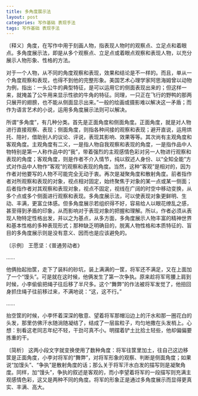 ```yaml
---
title: 多角度展示法
layout: post
categories: 写作基础 表现手法
tags: 写作基础 表现手法
---
```


〔释义〕角度，在写作中用于刻画人物，指表现人物时的观察点、立足点和着眼点。多角度展示法，即是从多个观察点、立足点或着眼点观察和表现人物，以充分展示人物形象、性格的方法。

对于一个人物，从不同的角度观察和表现，效果和结论是不一样的。而且，单从一个角度观察和表现，也得不到他的完整形象。美国艺术心理学家阿思海姆曾以动物为例，指出：一头公牛的典型特征，是可以运用它的侧面表现出来的；但这样一来，就掩盖了公牛用来显示性欲的牛角的特征。同理，一只正在飞行的野鸭的那两只展开的翅膀，也不能从侧面显示出来。”一般的绘画或摄影难以解决这一矛盾；而作为语言艺术的小说，运用多角度展示法则可以解决。

所谓“多角度”，有几种分类。首先是正面角度和侧面角度。正面角度，就是对人物进行直接观察、表现；侧面角度，则指各种间接的观察和表现；避开直说，运用烘托、陪衬，借助别人的议论、评说，表现其影响、效果等等。其次尚有主观角度和客观角度。主观角度有二义，一是指人物自我观察和表现的角度，一是指作品中人物特别是第一人称作品中的“我”，带着强烈的主观感情色彩对另一人物进行观察和表现的角度；客观角度，则是作者不介入情节，纯以叙述人身份、以“全知全能”方式对作品中人物作“客观”的观察和表现的角度。当然，这种“客观”是相对的，因为作者对他要写的人物不可能完全无动于衷。再次是凝聚角度和散射角度。前者指作者对所观察和表现的对象，视点相对固定，始终聚焦于对象的某一点或某一侧面；后者指作者对其观察和表现对象，视点不固定，视线在广阔的时空中移动变换，从多个点或多个侧面进行观察和表现。多角度展示法，可以使表现对象更鲜明、生动、丰满，更富立体感。但多角度展示若组织得不好，容易给人以眼花缭乱之感，甚至得到矛盾的印象，从而影响对于表现对象的把握和理解。所以，作者必须从表现人物特定性格出发，并以之为基点，从多方面，多角度展示人物丰富的精神世界和基本性格的多种表现形式；那种缺乏明确目的，脱离人物性格和本质特征的、盲目的多角度展示则是没有意义、因而也是应该避免的。

〔示例〕 王愿坚：《普通劳动者》

……

他俩抬起抬筐，走下了装料的砂坑，装上满满的一筐，将军还不满足，又在上面加了一个“馒头”。可是就在这时候，他俩发生了第一次争执。原来趁将军弯腰上肩到时候，小李偷偷把绳子往后移了半尺多。这个“舞弊”的作法被将军发觉了，他扭回身抓住绳子往前移过来，不满地说：“这，这不行。”

……

抬空筐的时候，小李怀着深深的敬意、望着将军那帽沿边上的汗水和那一圈花白的头发，那里仿佛汗水随淌随凝结了，结成了一层盐粒子，均匀地撒在头发梢上。心想：别看这老同志年纪不轻，干劲可真不小。明摆着铲土比拾土轻些，他却偏偏要拣重的干。

〔简析〕 这两小段文字就变换使用了数种角度：将军往筐里加土，往自己这边移筐是正面角度，小李对将军的“舞弊”，对将军形象的观察、判断是侧面角度；如果说“加馒头”、“争执”是散射角度的话；那么关于将军汗水白发的描写则是凝聚角度。同样，加“馒头”，争执的叙述是客观的，而小李望着将军的一段描写则充满主观感情色彩，这又是两种不同的角度。将军的形象正是通过多角度展示而显得更真实、丰满、高大。 